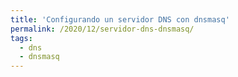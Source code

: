```yaml
---
title: 'Configurando un servidor DNS con dnsmasq'
permalink: /2020/12/servidor-dns-dnsmasq/
tags:
  - dns
  - dnsmasq
---
```

